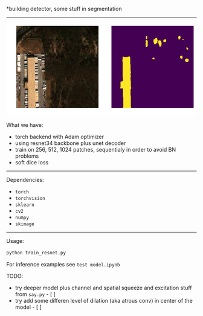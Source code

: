 *building detector, some stuff in segmentation
___
![](misc/both.png)

What we have:
 - torch backend with Adam optimizer
 - using resnet34 backbone plus unet decoder
 - train on 256, 512, 1024 patches, sequentialy in order to avoid BN problems
 - soft dice loss

---
Dependencies:
- `torch`
- `torchvision`
- `sklearn`
- `cv2`
- `numpy`
- `skimage`
---
Usage:
```bash
python train_resnet.py
```
For inference examples see `test model.ipynb`

TODO:
- try deeper model plus channel and spatial squeeze and excitation stuff from `say.py` - [ ]
- try add some differen level of dilation (aka atrous conv) in center of the model - [ ]

